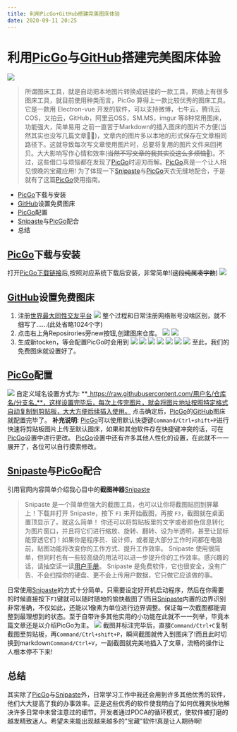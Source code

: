 ```yaml
---
title: 利用PicGo+GitHub搭建完美图床体验
date: 2020-09-11 20:25
---
```

# 利用[PicGo](https://github.com/Molunerfinn/PicGo)与[GitHub](https://github.com)搭建完美图床体验
![](https://raw.githubusercontent.com/MaskBR/ImageHost/master/img/20200911203315.png)
> 所谓图床工具，就是自动把本地图片转换成链接的一款工具，网络上有很多图床工具，就目前使用种类而言，PicGo 算得上一款比较优秀的图床工具。它是一款用 Electron-vue 开发的软件，可以支持微博，七牛云，腾讯云COS，又拍云，GitHub，阿里云OSS，SM.MS，imgur 等8种常用图床，功能强大，简单易用
之前一直苦于Markdown的插入图床的图片不方便(当然其实也没写几篇文章🤦‍♂️)，文章内的图片多以本地的形式保存在文章相同路径下。这就导致每次写文章使用图片时，总要将复用的图片文件来回拷贝。大大影响写作心情和效率(~~当然不写文章的我其实没这么多烦恼🤣~~)。不过，这些借口与烦恼都在发现了[PicGo](https://github.com/Molunerfinn/PicGo)时迎刃而解。[PicGo](https://github.com/Molunerfinn/PicGo)真是一个让人相见恨晚的宝藏应用!
为了体现一下[Snipaste](https://www.snipaste.com)与[PicGo](https://github.com/Molunerfinn/PicGo)天衣无缝地配合，于是就有了这篇[PicGo](https://github.com/Molunerfinn/PicGo)使用指南。
- [PicGo](https://github.com/Molunerfinn/PicGo)下载与安装
- [GitHub](https://github.com)设置免费图床
- [PicGo](https://github.com/Molunerfinn/PicGo)配置
- [Snipaste](https://www.snipaste.com)与[PicGo](https://github.com/Molunerfinn/PicGo)配合
- 总结
## [PicGo](https://github.com/Molunerfinn/PicGo)下载与安装
打开[PicGo下载链接](https://github.com/Molunerfinn/PicGo/releases)后,按照对应系统下载后安装，非常简单!(~~这段纯属凑字数~~)
![](https://raw.githubusercontent.com/MaskBR/ImageHost/master/img/20200911210713.png)
## [GitHub](https://github.com)设置免费图床
1. 注册[世界最大同性交友平台](https://github.com)
    ![](https://raw.githubusercontent.com/MaskBR/ImageHost/master/img/20200911212338.png)
    整个过程和日常注册网络账号没啥区别，就不细写了……(此处省略1024个字)
2. 点击右上角Reposirories旁new按钮,创建图床仓库。
    ![](https://raw.githubusercontent.com/MaskBR/ImageHost/master/img/20200911224352.png)
    ![](https://raw.githubusercontent.com/MaskBR/ImageHost/master/img/20200912144337.png)
3. 生成新tocken，等会配置PicGo时会用到
     ![](https://raw.githubusercontent.com/MaskBR/ImageHost/master/img/20200911224131.png)
    ![](https://raw.githubusercontent.com/MaskBR/ImageHost/master/img/20200912164544.png)
    ![](https://raw.githubusercontent.com/MaskBR/ImageHost/master/img/20200912164641.png)
    ![](https://raw.githubusercontent.com/MaskBR/ImageHost/master/img/20200912164801.png)
    ![](https://raw.githubusercontent.com/MaskBR/ImageHost/master/img/20200912165148.png)
    ![](https://raw.githubusercontent.com/MaskBR/ImageHost/master/img/20200912165252.png)
    ![](https://raw.githubusercontent.com/MaskBR/ImageHost/master/img/20200912165811.png)
至此，我们的免费图床就设置好了。
## [PicGo](https://github.com/Molunerfinn/PicGo)配置
![](https://raw.githubusercontent.com/MaskBR/ImageHost/master/img/20200912171307.png)
自定义域名设置方式为:
**_https://raw.githubusercontent.com/用户名/仓库名/分支名_**，这样设置完毕后，每次上传完图片，就会将图片地址按照特定格式自动复制到剪贴板，大大方便后续插入使用。
点击确定后，[PicGo](https://github.com/Molunerfinn/PicGo)的[GitHub](https://github.com)图床就配置完毕了。
**补充说明**:
[PicGo](https://github.com/Molunerfinn/PicGo)可以使用默认快捷键``Command/Ctrl+shift+P``进行快速将剪贴板图片上传至默认图床，如果和其他软件存在快捷键冲突的话，可在[PicGo](https://github.com/Molunerfinn/PicGo)设置中进行更改。
[PicGo](https://github.com/Molunerfinn/PicGo)设置中还有许多其他人性化的设置，在此就不一一展开了，各位可以自行摸索修改。
## [Snipaste](https://www.snipaste.com)与[PicGo](https://github.com/Molunerfinn/PicGo)配合
引用官网内容简单介绍我心目中的**截图神器**[Snipaste](https://www.snipaste.com)
> Snipaste 是一个简单但强大的截图工具，也可以让你将截图贴回到屏幕上！下载并打开 Snipaste，按下 ``F1`` 来开始截图，再按 ``F3``，截图就在桌面置顶显示了。就这么简单！
>你还可以将剪贴板里的文字或者颜色信息转化为图片窗口，并且将它们进行缩放、旋转、翻转、设为半透明，甚至让鼠标能穿透它们！如果你是程序员、设计师，或者是大部分工作时间都在电脑前，贴图功能将改变你的工作方式、提升工作效率。
>Snipaste 使用很简单，但同时也有一些较高级的用法可以进一步提升你的工作效率。感兴趣的话，请抽空读一读[用户手册](https://docs.snipaste.com/zh-cn/)。
>Snipaste 是免费软件，它也很安全，没有广告、不会扫描你的硬盘、更不会上传用户数据，它只做它应该做的事。

日常使用[Snipaste](https://www.snipaste.com)的方式十分简单。只需要设定好开机启动程序，然后在你需要的时候直接按下``F1``键就可以随时随地的愉快截图了!而且[Snipaste](https://www.snipaste.com)内置的边界识别非常准确，不仅如此，还能以1像素为单位进行边界调整。保证每一次截图都能调整到最理想到的状态。至于自带许多其他实用的小功能在此就不一一列举，毕竟本篇文章还是以介绍PicGo为主。
![](https://raw.githubusercontent.com/MaskBR/ImageHost/master/img/%E4%BD%BF%E7%94%A8snipaste%E6%88%AA%E5%9B%BE.png)
截图并标注完毕后，直接``Command/Ctrl+C``复制截图至剪贴板，再``Command/Ctrl+shift+P``，瞬间截图就传入到图床了!而且此时切换到markdown``Command/Ctrl+V``，一副截图就完美地插入了文章，流畅的操作让人根本停不下来!
## 总结
其实除了[PicGo](https://github.com/Molunerfinn/PicGo)与[Snipaste](https://www.snipaste.com)外，日常学习工作中我还会用到许多其他优秀的软件，他们大大提高了我的办事效率。正是这些优秀的软件使我明白了如何优雅爽快地解决许多日常中未曾注意过的细节。开发者通过PDCA的循环模式，使软件被打磨的越发精致迷人。希望未来能出现越来越多的"宝藏"软件!真是让人期待啊!
